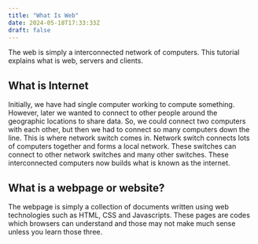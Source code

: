 ```yaml
---
title: "What Is Web"
date: 2024-05-18T17:33:33Z
draft: false
---
```


The web is simply a interconnected network of computers. This tutorial explains what is web, servers and clients.
<!--more-->

## What is Internet

Initially, we have had single computer working to compute something. However, later we wanted to connect to other people around the geographic locations to share data. So, we could connect two computers with each other, but then we had to connect so many computers down the line. This is where network switch comes in. Network switch connects lots of computers together and forms a local network. These switches can connect to other network switches and many other switches. These interconnected computers now builds what is known as the internet.

## What is a webpage or website?

The webpage is simply a collection of documents written using web technologies such as HTML, CSS and Javascripts. These pages are codes which browsers can understand and those may not make much sense unless you learn those three.
